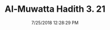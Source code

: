 ---
title        : "Al-Muwatta Hadith 3. 21"
date         : 7/25/2018 12:28:29 PM
draft        : false
type         : "hadith"
layout       : "hadith"
BookCode     : "AMH"
VolumeNumber : "3"
HadithNumber : "21"
categories  :  ["Prayer - The Opening of the Prayer"]
---